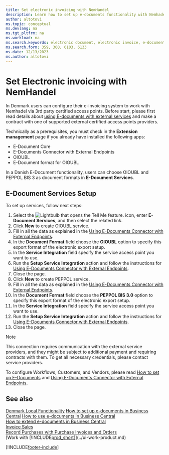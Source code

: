 ```yaml
---
title: Set electronic invoicing with NemHandel
description: Learn how to set up e-documents functionality with Nemhadel in Denmark.
author: altotovi
ms.topic: conceptual
ms.devlang: na
ms.tgt_pltfrm: na
ms.workload: na
ms.search.keywords: electronic document, electronic invoice, e-document, e-invoice, access-point, endpoint, nemhandel, denmark, dk
ms.search.form: 359, 360, 6103, 6133
ms.date: 12/13/2023
ms.author: altotovi
---
```


# Set Electronic invoicing with NemHandel 

In Denmark users can configure their e-invoicing system to work with Nemhadel via 3rd party certified access points. Before start, please first read details about [using E-documents with external services](../finance-how-setup-edocuments-external.md) and make a contract with one of supported external certified access points providers.  

Technically as a prerequisites, you must check in the **Extension management** page if you already have installed the following apps:  
- E-Document Core
- E-Documents Connector with External Endpoints
- OIOUBL
- E-Document format for OIOUBL

In a Danish E-Document functionality, users can choose OIOUBL and PEPPOL BIS 3 as document formats in **E-Document Services**.  

## E-Document Services Setup  

To set up services, follow next steps:  

1. Select the ![Lightbulb that opens the Tell Me feature.](media/ui-search/search_small.png "Tell me what you want to do") icon, enter **E-Document Services**, and then select the related link.  
2. Click **New** to create OIOUBL service.   
3. Fill in all the data as explained in the [Using E-Documents Connector with External Endpoints](../finance-how-setup-edocuments-external.md).
4. In the **Document Format** field choose the **OIOUBL** option to specify this export format of the electronic export setup. 
5. In the **Service Integration** field specify the service access point you want to use.  
6. Run the **Setup Service Integration** action and follow the instructions for [Using E-Documents Connector with External Endpoints](../finance-how-setup-edocuments-external.md). 
7. Close the page.    
8. Click **New** to create PEPPOL service.   
9. Fill in all the data as explained in the [Using E-Documents Connector with External Endpoints](../finance-how-setup-edocuments-external.md). 
10. In the **Document Format** field choose the **PEPPOL BIS 3.0** option to specify this export format of the electronic export setup. 
11. In the **Service Integration** field specify the service access point you want to use.  
12. Run the **Setup Service Integration** action and follow the instructions for [Using E-Documents Connector with External Endpoints](../finance-how-setup-edocuments-external.md). 
13. Close the page.   

> [!NOTE]
> This connection requires communication with the external service providers, and they might be subject to additional payment and requiring contracts with them. To get all necessary credentials, please contact service providers. 

To configure Workflows, Customers, and Vendors, please read [How to set up E-Documents](../finance-how-setup-edocuments.md) and [Using E-Documents Connector with External Endpoints](../finance-how-setup-edocuments-external.md).

## See also

[Denmark Local Functionality](denmark-local-functionality.md)
[How to set up e-documents in Business Central](../finance-how-setup-edocuments.md)
[How to use e-documents in Business Central](../finance-how-use-edocuments.md)  
[How to extend e-documents in Business Central](..//dynamics365/business-central/dev-itpro/developer/devenv-extend-edocuments)  
[Invoice Sales](../sales-how-invoice-sales.md)  
[Record Purchases with Purchase Invoices and Orders](../purchasing-how-record-purchases.md)  
[Work with [!INCLUDE[prod_short](includes/prod_short.md)]](../ui-work-product.md)

[!INCLUDE[footer-include](../../includes/footer-banner.md)]
